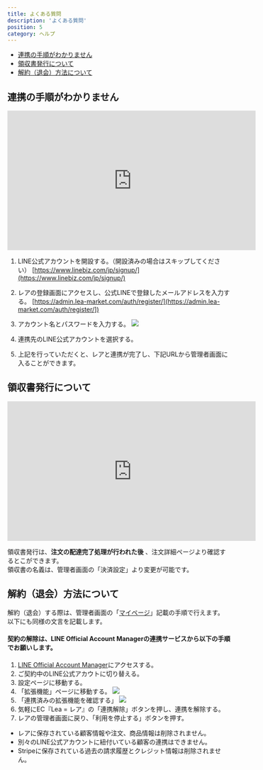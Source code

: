 ```yaml
---
title: よくある質問
description: 'よくある質問'
position: 5
category: ヘルプ
---
```


- [連携の手順がわかりません](#連携の手順がわかりません)
- [領収書発行について](#領収書発行について)
- [解約（退会）方法について](#解約（退会）方法について)

## 連携の手順がわかりません

<div class="youtube">
   <iframe width="560" height="315" src="https://www.youtube.com/embed/LAq18XJlVYE" title="YouTube video player" frameborder="0" allow="accelerometer; autoplay; clipboard-write; encrypted-media; gyroscope; picture-in-picture" allowfullscreen></iframe>
</div>

1. LINE公式アカウントを開設する。（開設済みの場合はスキップしてください）
   [https://www.linebiz.com/jp/signup/](https://www.linebiz.com/jp/signup/)

2. レアの登録画面にアクセスし、公式LINEで登録したメールアドレスを入力する。
   [https://admin.lea-market.com/auth/register/](https://admin.lea-market.com/auth/register/])

3. アカウント名とパスワードを入力する。
   <img src="/images/help-faq/help-faq_step1.png" />

4. 連携先のLINE公式アカウントを選択する。

5. 上記を行っていただくと、レアと連携が完了し、下記URLから管理者画面に入ることができます。


## 領収書発行について

<div class="youtube">
   <iframe width="560" height="315" src="https://www.youtube.com/embed/YZ1hI8JICUY" title="YouTube video player" frameborder="0" allow="accelerometer; autoplay; clipboard-write; encrypted-media; gyroscope; picture-in-picture" allowfullscreen></iframe>
</div>

領収書発行は、**注文の配達完了処理が行われた後** 、注文詳細ページより確認するとこができます。  
領収書の名義は、管理者画面の「決済設定」より変更が可能です。


## 解約（退会）方法について

解約（退会）する際は、管理者画面の「[マイページ](https://admin.lea-market.com/app/mypage/)」記載の手順で行えます。  
以下にも同様の文言を記載します。

#### 契約の解除は、LINE Official Account Managerの連携サービスから以下の手順でお願いします。

1. [LINE Official Account Manager](https://www.linebiz.com/jp/login/)にアクセスする。
2. ご契約中のLINE公式アカウトに切り替える。
3. 設定ページに移動する。
4. 「拡張機能」ページに移動する。
   <img src="/images/help-faq/help-faq_withdrawal_1.png" />
5. 「連携済みの拡張機能を確認する」
   <img src="/images/help-faq/help-faq_withdrawal_2.png" />
6. 気軽にEC『Lea = レア』の「連携解除」ボタンを押し、連携を解除する。
7. レアの管理者画面に戻り、「利用を停止する」ボタンを押す。

<alert type="danger">
  <ul>
    <li>レアに保存されている顧客情報や注文、商品情報は削除されません。</li>
    <li>別々のLINE公式アカウントに紐付いている顧客の連携はできません。</li>
    <li>Stripeに保存されている過去の請求履歴とクレジット情報は削除されません。</li>
  </ul>
</alert>
